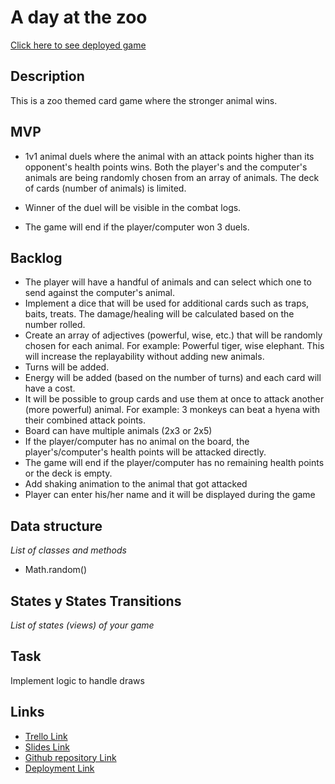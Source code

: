 # A day at the zoo

[Click here to see deployed game](http://github.com)

## Description
This is a zoo themed card game where the stronger animal wins.


## MVP
- 1v1 animal duels where the animal with an attack points higher than its opponent's health points wins. Both the player's and the computer's animals are being randomly chosen from an array of animals. The deck of cards (number of animals) is limited.

- Winner of the duel will be visible in the combat logs.

- The game will end if the player/computer won 3 duels.

## Backlog
- The player will have a handful of animals and can select which one to send against the computer's animal. 
- Implement a dice that will be used for additional cards such as traps, baits, treats. The damage/healing will be calculated based on the number rolled.
- Create an array of adjectives (powerful, wise, etc.) that will be randomly chosen for each animal. For example: Powerful tiger, wise elephant. This will increase the replayability without adding new animals.
- Turns will be added.
- Energy will be added (based on the number of turns) and each card will have a cost.
- It will be possible to group cards and use them at once to attack another (more powerful) animal. For example: 3 monkeys can beat a hyena with their combined attack points.
- Board can have multiple animals (2x3 or 2x5)
- If the player/computer has no animal on the board, the player's/computer's health points will be attacked directly. 
- The game will end if the player/computer has no remaining health points or the deck is empty.
- Add shaking animation to the animal that got attacked
- Player can enter his/her name and it will be displayed during the game

## Data structure
_List of classes and methods_
- Math.random()


## States y States Transitions
_List of states (views) of your game_


## Task
Implement logic to handle draws


## Links

- [Trello Link](https://trello.com/b/jSezAEhi/1st-project)
- [Slides Link](http://slides.com)
- [Github repository Link](https://github.com/petrovanistvan/a-day-at-the-zoo)
- [Deployment Link](http://github.com)